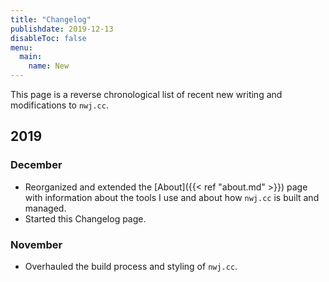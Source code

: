 ```yaml
---
title: "Changelog"
publishdate: 2019-12-13
disableToc: false
menu:
  main:
    name: New
---
```


This page is a reverse chronological list of recent new writing and modifications to `nwj.cc`.

## 2019

### December

- Reorganized and extended the [About]({{< ref "about.md" >}}) page with information about the tools I use and about how `nwj.cc` is built and managed.
- Started this Changelog page.

### November

- Overhauled the build process and styling of `nwj.cc`.

